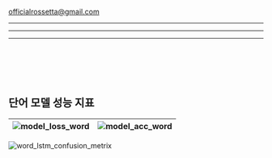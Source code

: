 officialrossetta@gmail.com

---
---
---
<br>
<br>
<br>
<br>

## 단어 모델 성능 지표

![model_loss_word](https://github.com/SuYoungSong/Rossetta/assets/98371516/22c1b3d4-2651-4019-a690-4f5c775601ed)|![model_acc_word](https://github.com/SuYoungSong/Rossetta/assets/98371516/9fef2deb-b347-442b-b334-5bec0db10ad1)
---|---|

![word_lstm_confusion_metrix](https://github.com/SuYoungSong/Rossetta/assets/98371516/a6277988-788d-4893-8658-144e3d8f30cf)
